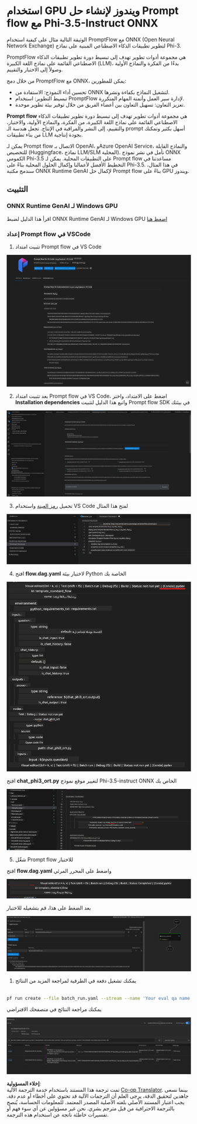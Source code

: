 <!--
CO_OP_TRANSLATOR_METADATA:
{
  "original_hash": "92e7dac1e5af0dd7c94170fdaf6860fe",
  "translation_date": "2025-05-07T11:05:37+00:00",
  "source_file": "md/02.Application/01.TextAndChat/Phi3/UsingPromptFlowWithONNX.md",
  "language_code": "ar"
}
-->
# استخدام GPU ويندوز لإنشاء حل Prompt flow مع Phi-3.5-Instruct ONNX

الوثيقة التالية مثال على كيفية استخدام PromptFlow مع ONNX (Open Neural Network Exchange) لتطوير تطبيقات الذكاء الاصطناعي المبنية على نماذج Phi-3.

PromptFlow هي مجموعة أدوات تطوير تهدف إلى تبسيط دورة تطوير تطبيقات الذكاء الاصطناعي القائمة على نماذج اللغة الكبيرة (LLM)، بدءًا من الفكرة والنماذج الأولية وصولاً إلى الاختبار والتقييم.

من خلال دمج PromptFlow مع ONNX، يمكن للمطورين:

- تحسين أداء النموذج: الاستفادة من ONNX لتشغيل النماذج بكفاءة ونشرها.
- تبسيط التطوير: استخدام PromptFlow لإدارة سير العمل وأتمتة المهام المتكررة.
- تعزيز التعاون: تسهيل التعاون بين أعضاء الفريق من خلال توفير بيئة تطوير موحدة.

**Prompt flow** هي مجموعة أدوات تطوير تهدف إلى تبسيط دورة تطوير تطبيقات الذكاء الاصطناعي القائمة على نماذج اللغة الكبيرة، من الفكرة، والنماذج الأولية، والاختبار، والتقييم، إلى النشر والمراقبة في الإنتاج. تجعل هندسة الـ prompt أسهل بكثير وتمكنك من بناء تطبيقات LLM بجودة إنتاجية.

يمكن لـ Prompt flow الاتصال بـ OpenAI، وAzure OpenAI Service، والنماذج القابلة للتخصيص (Huggingface، نماذج LLM/SLM المحلية). نأمل في نشر نموذج ONNX الكمومي Phi-3.5 على التطبيقات المحلية. يمكن لـ Prompt flow مساعدتنا في التخطيط الأفضل لأعمالنا وإكمال الحلول المحلية بناءً على Phi-3.5. في هذا المثال، سندمج مكتبة ONNX Runtime GenAI لإكمال حل Prompt flow بناءً على GPU ويندوز.

## **التثبيت**

### **ONNX Runtime GenAI لـ Windows GPU**

اقرأ هذا الدليل لضبط ONNX Runtime GenAI لـ Windows GPU [اضغط هنا](./ORTWindowGPUGuideline.md)

### **إعداد Prompt flow في VSCode**

1. تثبيت امتداد Prompt flow في VS Code

![pfvscode](../../../../../../translated_images/pfvscode.eff93dfc66a42cbef699fc16fa48f3ed3a23361875a3362037d026896395a00d.ar.png)

2. بعد تثبيت امتداد Prompt flow في VS Code، اضغط على الامتداد، واختر **Installation dependencies** واتبع هذا الدليل لتثبيت Prompt flow SDK في بيئتك

![pfsetup](../../../../../../translated_images/pfsetup.b46e93096f5a254f74e8b74ce2be7047ce963ef573d755ec897eb1b78cb9c954.ar.png)

3. تحميل [رمز العينة](../../../../../../code/09.UpdateSamples/Aug/pf/onnx_inference_pf) واستخدام VS Code لفتح هذا المثال

![pfsample](../../../../../../translated_images/pfsample.8d89e70584ffe7c4dba182513e3148a989e552c3b8e4948567a6b806b5ae1845.ar.png)

4. افتح **flow.dag.yaml** لاختيار بيئة Python الخاصة بك

![pfdag](../../../../../../translated_images/pfdag.264a77f7366458ff850a76ae949226391ea382856d543ef9da4b92096aff7e4b.ar.png)

   افتح **chat_phi3_ort.py** لتغيير موقع نموذج Phi-3.5-instruct ONNX الخاص بك

![pfphi](../../../../../../translated_images/pfphi.72da81d74244b45fc78cdfeeb8c7fbd9e7cd610bf2f96814dbade6a4a2dfad7e.ar.png)

5. شغّل Prompt flow للاختبار

افتح **flow.dag.yaml** واضغط على المحرر المرئي

![pfv](../../../../../../translated_images/pfv.ba8a81f34b20f603cccee3fe91e94113792ed6f5af28f76ab08e1a0b3e77b33b.ar.png)

بعد الضغط على هذا، قم بتشغيله للاختبار

![pfflow](../../../../../../translated_images/pfflow.4e1135a089b1ce1b6348b59edefdb6333e5729b54c8e57f9039b7f9463e68fbd.ar.png)

1. يمكنك تشغيل دفعة في الطرفية لمراجعة المزيد من النتائج


```bash

pf run create --file batch_run.yaml --stream --name 'Your eval qa name'    

```

يمكنك مراجعة النتائج في متصفحك الافتراضي


![pfresult](../../../../../../translated_images/pfresult.c22c826f8062d7cbe871cff35db4a013dcfefc13fafe5da6710a8549a96a4ceb.ar.png)

**إخلاء المسؤولية**:  
تمت ترجمة هذا المستند باستخدام خدمة الترجمة الآلية [Co-op Translator](https://github.com/Azure/co-op-translator). بينما نسعى جاهدين لتحقيق الدقة، يرجى العلم أن الترجمات الآلية قد تحتوي على أخطاء أو عدم دقة. يجب اعتبار المستند الأصلي بلغته الأصلية المصدر المعتمد. للمعلومات الحساسة، يُنصح بالترجمة الاحترافية من قبل مترجم بشري. نحن غير مسؤولين عن أي سوء فهم أو تفسيرات خاطئة ناتجة عن استخدام هذه الترجمة.